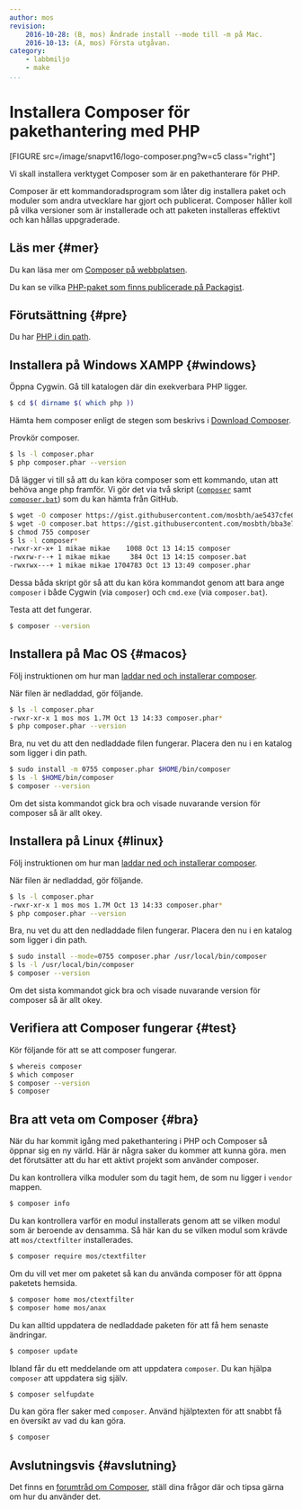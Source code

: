 ```yaml
---
author: mos
revision:
    2016-10-28: (B, mos) Ändrade install --mode till -m på Mac.
    2016-10-13: (A, mos) Första utgåvan.
category:
    - labbmiljo
    - make
...
```

Installera Composer för pakethantering med PHP
===================================

[FIGURE src=/image/snapvt16/logo-composer.png?w=c5 class="right"]

Vi skall installera verktyget Composer som är en pakethanterare för PHP.

Composer är ett kommandoradsprogram som låter dig installera paket och moduler som andra utvecklare har gjort och publicerat. Composer håller koll på vilka versioner som är installerade och att paketen installeras effektivt och kan hållas uppgraderade.


<!--more-->



Läs mer {#mer}
-------------------------------

Du kan läsa mer om [Composer på webbplatsen](https://getcomposer.org/).

Du kan se vilka [PHP-paket som finns publicerade på Packagist](https://packagist.org/).



Förutsättning {#pre}
-------------------------------

Du har [PHP i din path](labbmiljo/php-i-pathen).



Installera på Windows XAMPP {#windows}
-------------------------------

Öppna Cygwin. Gå till katalogen där din exekverbara PHP ligger.

```bash
$ cd $( dirname $( which php ))
```

Hämta hem composer enligt de stegen som beskrivs i [Download Composer](https://getcomposer.org/download/).

Provkör composer.

```bash
$ ls -l composer.phar
$ php composer.phar --version
```

Då lägger vi till så att du kan köra composer som ett kommando, utan att behöva ange php framför. Vi gör det via två skript ([`composer`](https://gist.github.com/mosbth/ae5437cfe01d14b9707c) samt [`composer.bat`](https://gist.github.com/mosbth/bba3e71b5f86394a0d44)) som du kan hämta från GitHub.

```bash
$ wget -O composer https://gist.githubusercontent.com/mosbth/ae5437cfe01d14b9707c/raw/
$ wget -O composer.bat https://gist.githubusercontent.com/mosbth/bba3e71b5f86394a0d44/raw/
$ chmod 755 composer
$ ls -l composer*
-rwxr-xr-x+ 1 mikae mikae    1008 Oct 13 14:15 composer
-rwxrw-r--+ 1 mikae mikae     384 Oct 13 14:15 composer.bat
-rwxrwx---+ 1 mikae mikae 1704783 Oct 13 13:49 composer.phar
```

Dessa båda skript gör så att du kan köra kommandot genom att bara ange `composer` i både Cygwin (via `composer`) och `cmd.exe` (via `composer.bat`).

Testa att det fungerar.

```bash
$ composer --version
```



Installera på Mac OS {#macos}
-------------------------------

Följ instruktionen om hur man [laddar ned och installerar composer](https://getcomposer.org/download/).

När filen är nedladdad, gör följande.

```bash
$ ls -l composer.phar 
-rwxr-xr-x 1 mos mos 1.7M Oct 13 14:33 composer.phar*
$ php composer.phar --version
```

Bra, nu vet du att den nedladdade filen fungerar. Placera den nu i en katalog som ligger i din path.

```bash
$ sudo install -m 0755 composer.phar $HOME/bin/composer
$ ls -l $HOME/bin/composer
$ composer --version
```

Om det sista kommandot gick bra och visade nuvarande version för composer så är allt okey.



Installera på Linux {#linux}
-------------------------------

Följ instruktionen om hur man [laddar ned och installerar composer](https://getcomposer.org/download/).

När filen är nedladdad, gör följande.

```bash
$ ls -l composer.phar 
-rwxr-xr-x 1 mos mos 1.7M Oct 13 14:33 composer.phar*
$ php composer.phar --version
```

Bra, nu vet du att den nedladdade filen fungerar. Placera den nu i en katalog som ligger i din path.

```bash
$ sudo install --mode=0755 composer.phar /usr/local/bin/composer
$ ls -l /usr/local/bin/composer
$ composer --version
```

Om det sista kommandot gick bra och visade nuvarande version för composer så är allt okey.



Verifiera att Composer fungerar {#test}
-------------------------------

Kör följande för att se att composer fungerar.

```bash
$ whereis composer
$ which composer
$ composer --version
$ composer
```



Bra att veta om Composer {#bra}
-------------------------------

När du har kommit igång med pakethantering i PHP och Composer så öppnar sig en ny värld. Här är några saker du kommer att kunna göra. men det förutsätter att du har ett aktivt projekt som använder composer.

Du kan kontrollera vilka moduler som du tagit hem, de som nu ligger i `vendor` mappen.

```bash
$ composer info
```

Du kan kontrollera varför en modul installerats genom att se vilken modul som är beroende av densamma. Så här kan du se vilken modul som krävde att `mos/ctextfilter` installerades.

```bash
$ composer require mos/ctextfilter
```

Om du vill vet mer om paketet så kan du använda composer för att öppna paketets hemsida.

```bash
$ composer home mos/ctextfilter
$ composer home mos/anax
```

Du kan alltid uppdatera de nedladdade paketen för att få hem senaste ändringar.

```bash
$ composer update
```

Ibland får du ett meddelande om att uppdatera `composer`. Du kan hjälpa `composer` att uppdatera sig själv.

```bash
$ composer selfupdate
```

Du kan göra fler saker med `composer`. Använd hjälptexten för att snabbt få en översikt av vad du kan göra.

```bash
$ composer
```



Avslutningsvis {#avslutning}
------------------------------

Det finns en [forumtråd om Composer](t/5795), ställ dina frågor där och tipsa gärna om hur du använder det.
